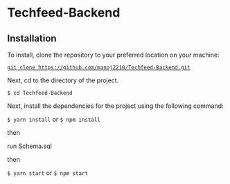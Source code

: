 # Techfeed-Backend

## Installation

To install, clone the repository to your preferred location on your machine:

<a href="https://github.com/manoj2210/Techfeed-Backend.git">`git clone https://github.com/manoj2210/Techfeed-Backend.git`</a>

Next, cd to the directory of the project.

`$ cd Techfeed-Backend`

Next, install the dependencies for the project using the following command:

`$ yarn install` or `$ npm install` 

 then
 
 run Schema.sql 
 
 then

`$ yarn start` or `$ npm start`